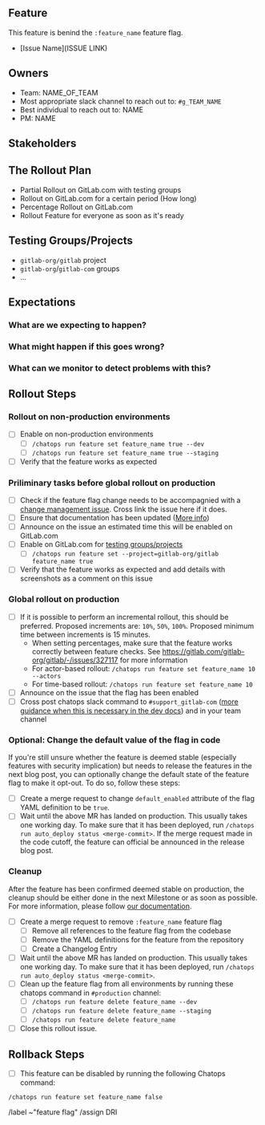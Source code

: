 <!-- Title suggestion: [Feature flag] Enable description of feature -->

## Feature

This feature is benind the `:feature_name` feature flag.

<!-- Short description of what the feature is about and link to relevant other issues. -->
- [Issue Name](ISSUE LINK)

## Owners

- Team: NAME_OF_TEAM
- Most appropriate slack channel to reach out to: `#g_TEAM_NAME`
- Best individual to reach out to: NAME
- PM: NAME

## Stakeholders

<!--
Are there any other stages or teams involved that need to be kept in the loop?

- Name of a PM
- The Support Team
- The Delivery Team
-->

## The Rollout Plan

- Partial Rollout on GitLab.com with testing groups
- Rollout on GitLab.com for a certain period (How long)
- Percentage Rollout on GitLab.com
- Rollout Feature for everyone as soon as it's ready

<!-- Which dashboards from https://dashboards.gitlab.net are most relevant? Sentry errors reports can also be useful to review -->

## Testing Groups/Projects

<!-- If applicable, any groups/projects that are happy to have this feature turned on early. Some organizations may wish to test big changes they are interested in with a small subset of users ahead of time for example. -->

- `gitlab-org/gitlab` project
- `gitlab-org`/`gitlab-com` groups
- ...


## Expectations

### What are we expecting to happen?

<!-- Describe the expected outcome when rolling out this feature -->

### What might happen if this goes wrong?

<!-- Should the feature flag be turned off? Any MRs that need to be rolled back? Communication that needs to happen? What are some things you can think of that could go wrong - data loss or broken pages? -->

### What can we monitor to detect problems with this?

<!-- Which dashboards from https://dashboards.gitlab.net are most relevant? -->

## Rollout Steps

### Rollout on non-production environments

- [ ] Enable on non-production environments
    - [ ] `/chatops run feature set feature_name true --dev`
    - [ ] `/chatops run feature set feature_name true --staging`
- [ ] Verify that the feature works as expected

### Priliminary tasks before global rollout on production

- [ ] Check if the feature flag change needs to be accompagnied with a
  [change management issue](https://about.gitlab.com/handbook/engineering/infrastructure/change-management/#feature-flags-and-the-change-management-process).
  Cross link the issue here if it does.
- [ ] Ensure that documentation has been updated ([More info](https://docs.gitlab.com/ee/development/documentation/feature_flags.html#features-that-became-enabled-by-default))
- [ ] Announce on the issue an estimated time this will be enabled on GitLab.com
- [ ] Enable on GitLab.com for [testing groups/projects](#testing-groupsprojects)
    - [ ] `/chatops run feature set --project=gitlab-org/gitlab feature_name true`
- [ ] Verify that the feature works as expected and add details with screenshots as a comment on this issue

### Global rollout on production

- [ ] If it is possible to perform an incremental rollout, this should be preferred. Proposed increments are: `10%`, `50%`, `100%`. Proposed minimum time between increments is 15 minutes.
  - When setting percentages, make sure that the feature works correctly between feature checks. See https://gitlab.com/gitlab-org/gitlab/-/issues/327117 for more information
  - For actor-based rollout: `/chatops run feature set feature_name 10 --actors`
  - For time-based rollout: `/chatops run feature set feature_name 10`
- [ ] Announce on the issue that the flag has been enabled
- [ ] Cross post chatops slack command to `#support_gitlab-com`
  ([more guidance when this is necessary in the dev docs](https://docs.gitlab.com/ee/development/feature_flags/controls.html#where-to-run-commands)) and in your team channel

### Optional: Change the default value of the flag in code

If you're still unsure whether the feature is deemed stable (especially features with security implication)
but needs to release the features in the next blog post,
you can optionally change the default state of the feature flag to make it opt-out.
To do so, follow these steps:

- [ ] Create a merge request to change `default_enabled` attribute of the flag YAML definition to be `true`.
- [ ] Wait until the above MR has landed on production. This usually takes one working day. 
      To make sure that it has been deployed, run `/chatops run auto_deploy status <merge-commit>`.
      If the merge request made in the code cutoff, the feature can official be announced in
      the release blog post.

### Cleanup

After the feature has been confirmed deemed stable on production,
the cleanup should be either done in the next Milestone or as soon as possible.
For more information, please follow [our documentation](https://docs.gitlab.com/ee/development/feature_flags/controls.html#cleaning-up).

<!-- The checklist here is to keep track of it's status for stakeholders -->
- [ ] Create a merge request to remove `:feature_name` feature flag
    - [ ] Remove all references to the feature flag from the codebase
    - [ ] Remove the YAML definitions for the feature from the repository
    - [ ] Create a Changelog Entry
- [ ] Wait until the above MR has landed on production. This usually takes one working day. 
      To make sure that it has been deployed, run `/chatops run auto_deploy status <merge-commit>`.
- [ ] Clean up the feature flag from all environments by running these chatops command in `#production` channel:
    - [ ] `/chatops run feature delete feature_name --dev`
    - [ ] `/chatops run feature delete feature_name --staging`
    - [ ] `/chatops run feature delete feature_name`
- [ ] Close this rollout issue.

## Rollback Steps

- [ ] This feature can be disabled by running the following Chatops command:

```
/chatops run feature set feature_name false
```

/label ~"feature flag"
/assign DRI
